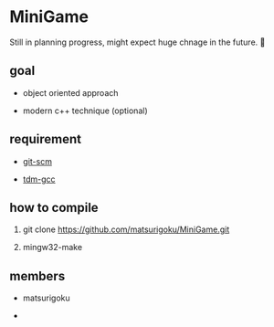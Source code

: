 # MiniGame

Still in planning progress, might expect huge chnage in the future. 🤠

## goal

 - object oriented approach

 - modern c++ technique (optional)

## requirement

 - [git-scm](https://git-scm.com/)

 - [tdm-gcc](https://jmeubank.github.io/tdm-gcc/)

## how to compile

1. git clone https://github.com/matsurigoku/MiniGame.git

2. mingw32-make

## members

 - matsurigoku

 - 